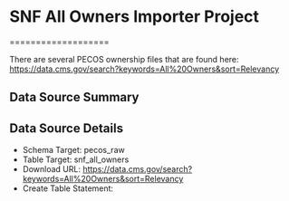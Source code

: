 # SNF All Owners Importer Project
===================

There are several PECOS ownership files that are found here: https://data.cms.gov/search?keywords=All%20Owners&sort=Relevancy

Data Source Summary
---------------------

Data Source Details
-------------------

* Schema Target: pecos_raw
* Table Target: snf_all_owners
* Download URL: https://data.cms.gov/search?keywords=All%20Owners&sort=Relevancy
* Create Table Statement:
